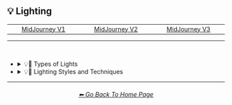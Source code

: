 <h2>💡 Lighting</h2>

<div align="center">

<table>
	<tr align="center" valign="middle">
		<td width=256>
			<a href="https://github.com/willwulfken/MidJourney-Styles-and-Keywords-Reference-Light/blob/main/Pages/MJ_V1/Style_Pages/Sphere/Lighting.md">MidJourney V1</a>
		</td>
		<td width=256>
			<a href="https://github.com/willwulfken/MidJourney-Styles-and-Keywords-Reference-Light/blob/main/Pages/MJ_V2/Style_Pages/Sphere/Lighting.md">MidJourney V2</a>
		</td>
		<td width=256>
			<a href="https://github.com/willwulfken/MidJourney-Styles-and-Keywords-Reference-Light/blob/main/Pages/MJ_V3/Style_Pages/Sphere/Lighting.md">MidJourney V3</a>
		</td>
	</tr>
</table>


</div>

<hr>
<br>


- <details><summary>💡🏮 Types of Lights</summary><p><div align="center">

	| Spotlight |
	| :-: |
	| <img src="https://github.com/willwulfken/MidJourney-Styles-and-Keywords-Reference-Light/blob/main/Images/MJ_V1/Midjourney_Styles_(sphere)/sphere_Spotlight.webp?raw=true" width="256" /> |
	
	<br>
	
	| Frontlight | Backlight |
	| :-: | :-: |
	| <img src="https://github.com/willwulfken/MidJourney-Styles-and-Keywords-Reference-Light/blob/main/Images/MJ_V1/Midjourney_Styles_(sphere)/sphere_Frontlight.webp?raw=true" width="256" /> | <img src="https://github.com/willwulfken/MidJourney-Styles-and-Keywords-Reference-Light/blob/main/Images/MJ_V1/Midjourney_Styles_(sphere)/sphere_Backlight.webp?raw=true" width="256" /> | 
	
	<br>
	
	| Rim Lighting |
	| :-: |
	| <img src="https://github.com/willwulfken/MidJourney-Styles-and-Keywords-Reference-Light/blob/main/Images/MJ_V1/Midjourney_Styles_(sphere)/sphere_Rim_Lighting.webp?raw=true" width="256" /> |
	
	<br>
	
	| Crepuscular Rays | Rays of Shimmering Light |
	| :-: | :-: |
	| <img src="https://github.com/willwulfken/MidJourney-Styles-and-Keywords-Reference-Light/blob/main/Images/MJ_V1/Midjourney_Styles_(sphere)/sphere_Crepuscular_Rays.webp?raw=true" width="256" /> | <img src="https://github.com/willwulfken/MidJourney-Styles-and-Keywords-Reference-Light/blob/main/Images/MJ_V1/Midjourney_Styles_(sphere)/sphere_Rays_of_Shimmering_Light.webp?raw=true" width="256" /> |

	<br>

	| Sunlight | Sunshine Ray |
	| :-: | :-: |
	| <img src="https://github.com/willwulfken/MidJourney-Styles-and-Keywords-Reference-Light/blob/main/Images/MJ_V1/Midjourney_Styles_(sphere)/sphere_Sunlight.webp?raw=true" width="256" /> | <img src="https://github.com/willwulfken/MidJourney-Styles-and-Keywords-Reference-Light/blob/main/Images/MJ_V1/Midjourney_Styles_(sphere)/sphere_Sunshine_Ray.webp?raw=true" width="256" /> |
	
	<br>
	
	| Plasma Globe |
	| :-: |
	| <img src="https://github.com/willwulfken/MidJourney-Styles-and-Keywords-Reference-Light/blob/main/Images/MJ_V1/Midjourney_Styles_(sphere)/sphere_Plasma_Globe.webp?raw=true" width="256" /> |

	<br>

	| Glow Stick |
	| :-: |
	| <img src="https://github.com/willwulfken/MidJourney-Styles-and-Keywords-Reference-Light/blob/main/Images/MJ_V1/Midjourney_Styles_(sphere)/sphere_Glow_Stick.webp?raw=true" width="256" /> |
	
	<br>

	| Neon Lamp |
	| :-: |
	| <img src="https://github.com/willwulfken/MidJourney-Styles-and-Keywords-Reference-Light/blob/main/Images/MJ_V1/Midjourney_Styles_(sphere)/sphere_Neon_Lamp.webp?raw=true" width="256" /> |

	</div></p></details>


- <details><summary>💡🔦 Lighting Styles and Techniques</summary><p><div align="center">

	| Moody Lighting | Cinematic Lighting | Studio Lighting |
	| :-: | :-: | :-: |
	| <img src="https://github.com/willwulfken/MidJourney-Styles-and-Keywords-Reference-Light/blob/main/Images/MJ_V1/Midjourney_Styles_(sphere)/sphere_Moody_Lighting.webp?raw=true" width="256" /> | <img src="https://github.com/willwulfken/MidJourney-Styles-and-Keywords-Reference-Light/blob/main/Images/MJ_V1/Midjourney_Styles_(sphere)/sphere_Cinematic_Lighting.webp?raw=true" width="256" /> | <img src="https://github.com/willwulfken/MidJourney-Styles-and-Keywords-Reference-Light/blob/main/Images/MJ_V1/Midjourney_Styles_(sphere)/sphere_Studio_Lighting.webp?raw=true" width="256" /> | 
	
	<br>
	
	| Volumetric Lighting |
	| :-: |
	| <img src="https://github.com/willwulfken/MidJourney-Styles-and-Keywords-Reference-Light/blob/main/Images/MJ_V1/Midjourney_Styles_(sphere)/sphere_Volumetric_Lighting.webp?raw=true" width="256" /> |
	
	<br>

	</div></p></details>

<hr><!--------------->
<div align="center">
<h6><a href="https://github.com/willwulfken/MidJourney-Styles-and-Keywords-Reference-Light/blob/main/README.md">⬅ Go Back To Home Page</a></h6>
</div>